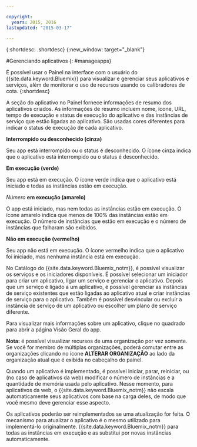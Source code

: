 ```yaml
---

copyright:
  years: 2015, 2016
lastupdated: "2015-03-17"

---
```



{:shortdesc: .shortdesc}
{:new_window: target="_blank"}

#Gerenciando aplicativos
{: #manageapps}

É possível usar o Painel na interface com o usuário do {{site.data.keyword.Bluemix}} para visualizar e gerenciar seus aplicativos e serviços, além de monitorar o uso de recursos usando os calibradores de cota.
{:shortdesc}

A seção do aplicativo no Painel fornece informações de resumo dos aplicativos criados. As informações de resumo incluem nome, ícone, URL, tempo de
execução e status de execução do aplicativo e das instâncias de serviço que estão ligadas
ao aplicativo. São usadas cores diferentes para indicar o status de execução de cada
aplicativo.

**Interrompido ou desconhecido (cinza)**

  Seu app está interrompido ou o status é desconhecido. O ícone cinza indica que o aplicativo está interrompido ou o status é desconhecido.

**Em execução (verde)**

  Seu app está em execução. O ícone verde indica que o aplicativo está iniciado e todas as instâncias estão em execução.

*Número* **em execução (amarelo)**

  O app está iniciado, mas nem todas as instâncias estão em execução. O ícone amarelo indica que menos de 100% das instâncias estão em execução. O número de instâncias que estão em execução e o número de instâncias que
falharam são exibidos.

**Não em execução (vermelho)**

  Seu app não está em execução. O ícone vermelho indica que o aplicativo foi iniciado, mas nenhuma instância está em execução.

No Catálogo do {{site.data.keyword.Bluemix_notm}}, é possível visualizar os serviços e os iniciadores disponíveis. É possível selecionar um iniciador
para criar um aplicativo, ligar um serviço e gerenciar o aplicativo. Depois que um serviço é ligado a um aplicativo, é possível gerenciar as
instâncias de serviço existentes que estão ligadas ao aplicativo atual e criar instâncias
de serviço para o aplicativo. Também é possível desvincular ou excluir a instância de
serviço de um aplicativo ou escolher um plano de serviço diferente.

Para visualizar
mais informações sobre um aplicativo, clique no quadrado para abrir a página Visão Geral do app.

**Nota:** é possível visualizar recursos de uma organização por vez somente. Se você for membro de múltiplas organizações, poderá comutar entre as organizações clicando no ícone
**ALTERAR ORGANIZAÇÃO** ao lado da organização atual que é exibida no cabeçalho do painel.

Quando
um aplicativo é implementado, é possível iniciar, parar, reiniciar, ou (no caso de aplicativos da web) modificar o
número de instâncias e a quantidade de memória usada pelo aplicativo. Nesse momento, para aplicativos da web, o
{{site.data.keyword.Bluemix_notm}} não escala
automaticamente seus aplicativos com base na carga deles, de modo que você mesmo deve
gerenciar esse aspecto.

Os aplicativos poderão ser
reimplementados se uma atualização for feita. O mecanismo para atualizar o aplicativo é o
mesmo utilizado para implementá-lo originalmente. {{site.data.keyword.Bluemix_notm}} para todas as instâncias em execução
e as substitui por novas instâncias automaticamente.
